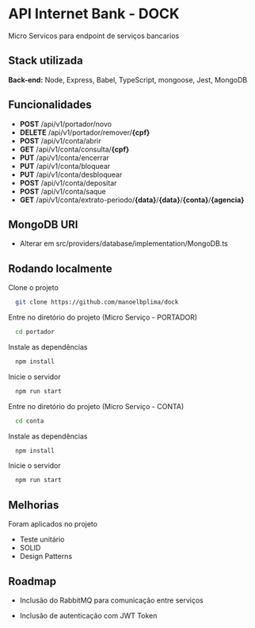 
# API Internet Bank - DOCK

Micro Servicos para endpoint de serviços bancarios



## Stack utilizada

**Back-end:** Node, Express, Babel, TypeScript, mongoose, Jest, MongoDB


## Funcionalidades

- **POST** /api/v1/portador/novo
- **DELETE** /api/v1/portador/remover/**{cpf}**
- **POST** /api/v1/conta/abrir
- **GET** /api/v1/conta/consulta/**{cpf}**
- **PUT** /api/v1/conta/encerrar
- **PUT** /api/v1/conta/bloquear
- **PUT** /api/v1/conta/desbloquear
- **POST** /api/v1/conta/depositar
- **POST** /api/v1/conta/saque
- **GET** /api/v1/conta/extrato-periodo/**{data}**/**{data}**/**{conta}**/**{agencia}**

## MongoDB URI

- Alterar em src/providers/database/implementation/MongoDB.ts

## Rodando localmente

Clone o projeto

```bash
  git clone https://github.com/manoelbplima/dock
```

Entre no diretório do projeto (Micro Serviço - PORTADOR)

```bash
  cd portador
```

Instale as dependências

```bash
  npm install
```

Inicie o servidor

```bash
  npm run start
```

Entre no diretório do projeto (Micro Serviço - CONTA)

```bash
  cd conta
```

Instale as dependências

```bash
  npm install
```

Inicie o servidor

```bash
  npm run start
```


## Melhorias

Foram aplicados no projeto

- Teste unitário
- SOLID
- Design Patterns

## Roadmap

- Inclusão do RabbitMQ para comunicação entre serviços

- Inclusão de autenticação com JWT Token